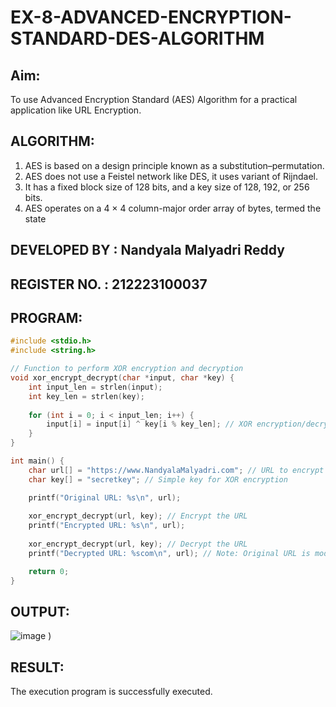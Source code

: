 # EX-8-ADVANCED-ENCRYPTION-STANDARD-DES-ALGORITHM

## Aim:
  To use Advanced Encryption Standard (AES) Algorithm for a practical application like URL Encryption.

## ALGORITHM: 
  1. AES is based on a design principle known as a substitution–permutation. 
  2. AES does not use a Feistel network like DES, it uses variant of Rijndael. 
  3. It has a fixed block size of 128 bits, and a key size of 128, 192, or 256 bits. 
  4. AES operates on a 4 × 4 column-major order array of bytes, termed the state

## DEVELOPED BY : Nandyala Malyadri Reddy
## REGISTER NO. : 212223100037
## PROGRAM: 

```C
#include <stdio.h>
#include <string.h>

// Function to perform XOR encryption and decryption
void xor_encrypt_decrypt(char *input, char *key) {
    int input_len = strlen(input);
    int key_len = strlen(key);
    
    for (int i = 0; i < input_len; i++) {
        input[i] = input[i] ^ key[i % key_len]; // XOR encryption/decryption
    }
}

int main() {
    char url[] = "https://www.NandyalaMalyadri.com"; // URL to encrypt
    char key[] = "secretkey"; // Simple key for XOR encryption

    printf("Original URL: %s\n", url);
    
    xor_encrypt_decrypt(url, key); // Encrypt the URL
    printf("Encrypted URL: %s\n", url);
    
    xor_encrypt_decrypt(url, key); // Decrypt the URL
    printf("Decrypted URL: %scom\n", url); // Note: Original URL is modified; fix it if needed

    return 0;
}
```
## OUTPUT:
![image](https://github.com/user-attachments/assets/4421c91f-d298-49c5-85cd-37410b123466)
)

## RESULT: 
The execution program is successfully executed.
